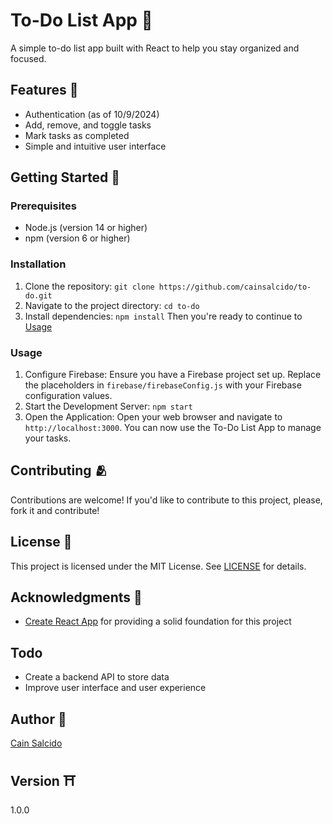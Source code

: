 To-Do List App 📝
=====================

A simple to-do list app built with React to help you stay organized and focused.

Features 📃
--------

* Authentication (as of 10/9/2024)
* Add, remove, and toggle tasks
* Mark tasks as completed
* Simple and intuitive user interface

Getting Started 📌
---------------

### Prerequisites 

* Node.js (version 14 or higher)
* npm (version 6 or higher)

### Installation

1. Clone the repository: `git clone https://github.com/cainsalcido/to-do.git`
2. Navigate to the project directory: `cd to-do`
3. Install dependencies: `npm install`
Then you're ready to continue to [Usage](Usage)

### Usage

1. Configure Firebase: Ensure you have a Firebase project set up. Replace the placeholders in `firebase/firebaseConfig.js` with your Firebase configuration values.
2. Start the Development Server: `npm start`
3. Open the Application: Open your web browser and navigate to `http://localhost:3000`. You can now use the To-Do List App to manage your tasks.

Contributing 🫂
------------

Contributions are welcome! If you'd like to contribute to this project, please, fork it and contribute!

License 🪪
-------

This project is licensed under the MIT License. See [LICENSE](LICENSE) for details.

Acknowledgments 📢
---------------

* [Create React App](https://create-react-app.dev/) for providing a solid foundation for this project

Todo
-----

* Create a backend API to store data
* Improve user interface and user experience

Author 🧾
------

[Cain Salcido](https://github.com/cainsalcido)

Version ⛩️
---------

1.0.0

